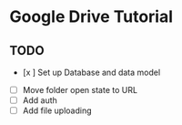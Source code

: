 # Google Drive Tutorial

## TODO

- [x ] Set up Database and data model
- [ ] Move folder open state to URL
- [ ] Add auth
- [ ] Add file uploading
